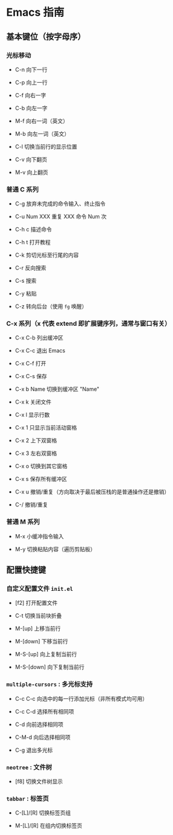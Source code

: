 # Emacs 指南

## 基本键位（按字母序）

### 光标移动

 - C-n 向下一行

 - C-p 向上一行

 - C-f 向右一字

 - C-b 向左一字

 - M-f 向右一词（英文）

 - M-b 向左一词（英文）

 - C-l 切换当前行的显示位置

 - C-v 向下翻页

 - M-v 向上翻页

### 普通 C 系列

 - C-g         放弃未完成的命令输入、终止指令

 - C-u Num XXX 重复 XXX 命令 Num 次

 - C-h c       描述命令

 - C-h t       打开教程

 - C-k         剪切光标至行尾的内容

 - C-r         反向搜索

 - C-s         搜索

 - C-y         粘贴

 - C-z         转向后台（使用 `fg` 唤醒）

### C-x 系列（x 代表 extend 即扩展键序列，通常与窗口有关）

 - C-x C-b    列出缓冲区

 - C-x C-c    退出 Emacs

 - C-x C-f    打开

 - C-x C-s    保存

 - C-x b Name 切换到缓冲区 "Name"

 - C-x k      关闭文件

 - C-x l      显示行数

 - C-x 1      只显示当前活动窗格

 - C-x 2      上下双窗格

 - C-x 3      左右双窗格

 - C-x o      切换到其它窗格

 - C-x s      保存所有缓冲区

 - C-x u      撤销/重复（方向取决于最后被压栈的是普通操作还是撤销）

 - C-/        撤销/重复

### 普通 M 系列

 - M-x        小缓冲指令输入

 - M-y        切换粘贴内容（遍历剪贴板）

## 配置快捷键

### 自定义配置文件 `init.el`

 - [f2]       打开配置文件

 - C-t        切换当前块折叠

 - M-[up]     上移当前行

 - M-[down]   下移当前行

 - M-S-[up]   向上复制当前行

 - M-S-[down] 向下复制当前行

### `multiple-cursors` : 多光标支持

 - C-c C-c    向选中的每一行添加光标（非所有模式均可用）

 - C-c C-d    选择所有相同项

 - C-d        向前选择相同项

 - C-M-d      向后选择相同项

 - C-g        退出多光标

### `neotree` : 文件树

 - [f8]       切换文件树显示

### `tabbar` : 标签页

 - C-[L]/[R]  切换标签页组

 - M-[L]/[R]  在组内切换标签页
